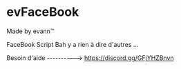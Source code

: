 # evFaceBook


Made by evann™

FaceBook Script 
Bah y a rien à dire d'autres ...

Besoin d'aide ----------> https://discord.gg/GFjYHZBnvn
